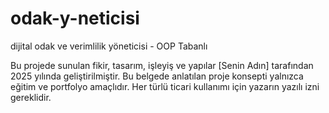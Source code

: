 # odak-y-neticisi
dijital odak ve verimlilik yöneticisi - OOP Tabanlı

Bu projede sunulan fikir, tasarım, işleyiş ve yapılar [Senin Adın] tarafından 2025 yılında geliştirilmiştir. 
Bu belgede anlatılan proje konsepti yalnızca eğitim ve portfolyo amaçlıdır. 
Her türlü ticari kullanımı için yazarın yazılı izni gereklidir.
